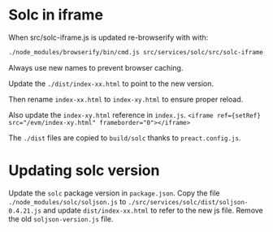 # Solc in iframe

When src/solc-iframe.js is updated re-browserify with with:  
```sh
./node_modules/browserify/bin/cmd.js src/services/solc/src/solc-iframe.js -o src/services/solc/dist/solc-iframe-v0.4.21.js
```
Always use new names to prevent browser caching.

Update the `./dist/index-xx.html` to point to the new version.

Then rename `index-xx.html` to `index-xy.html` to ensure proper reload.

Also update the `index-xy.html` reference in `index.js`.
`<iframe ref={setRef} src="/evm/index-xy.html" frameborder="0"></iframe>`


The `./dist` files are copied to `build/solc` thanks to `preact.config.js`.

# Updating solc version
Update the `solc`  package version in `package.json`.
Copy the file `./node_modules/solc/soljson.js` to `./src/services/solc/dist/soljson-0.4.21.js` and update `dist/index-xx.html` to refer to the new js file. Remove the old `soljson-version.js` file.
